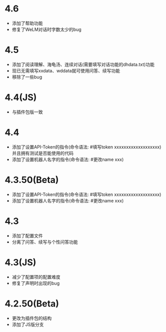 # 4.6

* 添加了帮助功能
* 修复了WeLM对话时字数太少的bug

# 4.5

* 添加了阅读理解、海龟汤、连续对话(需要填写对话功能的dhdata.txt)功能
* 现已无需填写xxdata、wddata就可使用问答、续写功能
* 移除了一些bug

# 4.4(JS)

* 与插件包版一致

# 4.4

* 添加了设置API-Token的指令(命令语法: #填写token xxxxxxxxxxxxxxxxxxx)并且拥有测试是否能使用的代码
* 添加了设置机器人名字的指令(命令语法: #更改name xxx)

# 4.3.50(Beta)

* 添加了设置API-Token的指令(命令语法: #填写token xxxxxxxxxxxxxxxxxxx)
* 添加了设置机器人名字的指令(命令语法: #更改name xxx)

# 4.3

* 添加了配置文件
* 分离了问答、续写与个性问答功能

# 4.3(JS)

* 减少了配置项的配置难度
* 修复了声明时出现的bug

# 4.2.50(Beta)

* 更改为插件包的结构
* 添加了JS版分支